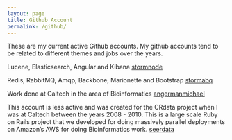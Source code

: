 ```yaml
---
layout: page
title: Github Account
permalink: /github/
---
```


These are my current active Github accounts.  My github accounts tend to be related to different themes and jobs over the years.

Lucene, Elasticsearch, Angular and Kibana
[stormnode](https://github.com/stormnode)

Redis, RabbitMQ, Amqp, Backbone, Marionette and Bootstrap
[stormabq](https://github.com/stormabq)

Work done at Caltech in the area of Bioinformatics
[angermanmichael](https://github.com/angermanmichael)

This account is less active and was created for the CRdata project when I was at Caltech between the years 2008 - 2010.  This is a large scale Ruby on Rails project that we developed for doing massively parallel  deployments on Amazon’s AWS for doing Bioinformatics work.
[seerdata](https://github.com/seerdata)
